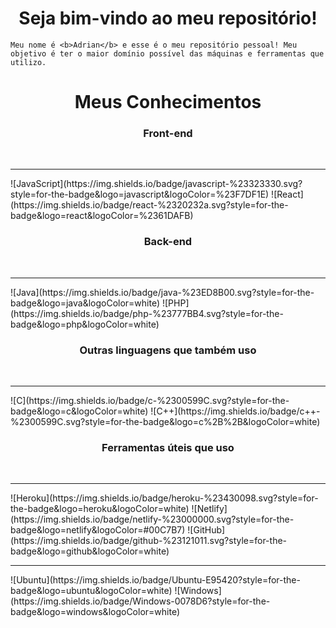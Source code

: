 <h1 align="center">
  Seja bim-vindo ao meu repositório!
</h1>

```
Meu nome é <b>Adrian</b> e esse é o meu repositório pessoal! Meu objetivo é ter o maior domínio possível das máquinas e ferramentas que utilizo.
```

<h1 align="center">
  Meus Conhecimentos
</h1>

<h3 align="center">
  Front-end
</h3>
<br>

<hr>
![JavaScript](https://img.shields.io/badge/javascript-%23323330.svg?style=for-the-badge&logo=javascript&logoColor=%23F7DF1E)
![React](https://img.shields.io/badge/react-%2320232a.svg?style=for-the-badge&logo=react&logoColor=%2361DAFB)
</h4>

<h3 align="center">
  Back-end
</h3>
<br>

<hr>
![Java](https://img.shields.io/badge/java-%23ED8B00.svg?style=for-the-badge&logo=java&logoColor=white)
![PHP](https://img.shields.io/badge/php-%23777BB4.svg?style=for-the-badge&logo=php&logoColor=white)
</h4>

<h3 align="center">
  Outras linguagens que também uso
</h3>
<br>

<hr>
![C](https://img.shields.io/badge/c-%2300599C.svg?style=for-the-badge&logo=c&logoColor=white)
![C++](https://img.shields.io/badge/c++-%2300599C.svg?style=for-the-badge&logo=c%2B%2B&logoColor=white)
</h4>

<h3 align="center">
  Ferramentas úteis que uso
</h3>
<br>

<hr>
![Heroku](https://img.shields.io/badge/heroku-%23430098.svg?style=for-the-badge&logo=heroku&logoColor=white)
![Netlify](https://img.shields.io/badge/netlify-%23000000.svg?style=for-the-badge&logo=netlify&logoColor=#00C7B7)
![GitHub](https://img.shields.io/badge/github-%23121011.svg?style=for-the-badge&logo=github&logoColor=white)
</h4>

<br>
<hr>
![Ubuntu](https://img.shields.io/badge/Ubuntu-E95420?style=for-the-badge&logo=ubuntu&logoColor=white)
![Windows](https://img.shields.io/badge/Windows-0078D6?style=for-the-badge&logo=windows&logoColor=white)
</h4>
